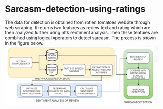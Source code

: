 # Sarcasm-detection-using-ratings
The data for detection is obtained from rotten tomatoes website through web scraping. It returns two features as review text and rating which are then analyzed further using nltk sentiment analysis. Then these features are combined using logical operators to detect sarcasm. The process is shown in the figure below.
![Test Image 1](https://github.com/aanshir/Sarcasm-detection-using-ratings/blob/master/flowchart.JPG)
